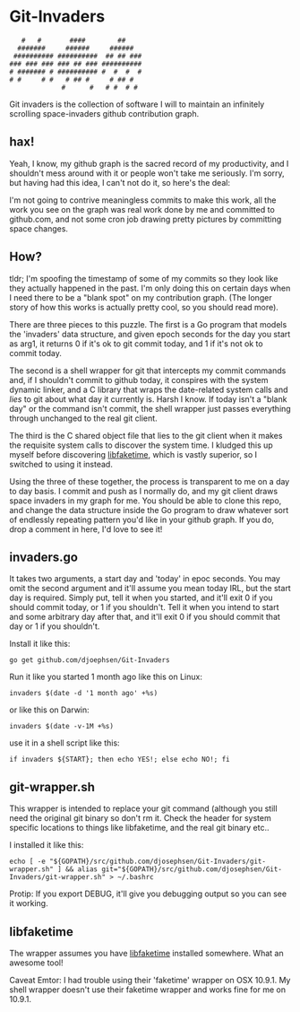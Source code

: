 Git-Invaders
============


	   #   #       ####        ##    
	  #######     ######     ######  
	 ########## ##########  ## ## ###
	### ### ### ### ## ### ##########
	# ####### # ########## #  #  #  #
	# #     # #   # ## #     # ## #  
	             #      #   # #  # # 


Git invaders is the collection of software I will to maintain an infinitely
scrolling space-invaders github contribution graph. 

## hax!

Yeah, I know, my github graph is the sacred record of my productivity, and I
shouldn't mess around with it or people won't take me seriously. I'm sorry, but
having had this idea, I can't not do it, so here's the deal: 

I'm not going to contrive meaningless commits to make this work, all the work
you see on the graph was real work done by me and committed to github.com, and
not some cron job drawing pretty pictures by committing space changes.

## How?

tldr; I'm spoofing the timestamp of some of my commits so they look like they
actually happened in the past. I'm only doing this on certain days when I need
there to be a "blank spot" on my contribution graph. (The longer story of how
this works is actually pretty cool, so you should read more).

There are three pieces to this puzzle. The first is a Go program that models
the 'invaders' data structure, and given epoch seconds for the day you start as
arg1, it returns 0 if it's ok to git commit today, and 1 if it's not ok to 
commit today. 

The second is a shell wrapper for git that intercepts my commit commands and,
if I shouldn't commit to github today, it conspires with the system dynamic
linker, and a C library that wraps the date-related system calls and *lies* to
git about what day it currently is. Harsh I know.  If today isn't a "blank day"
or the command isn't commit, the shell wrapper just passes everything through
unchanged to the real git client.

The third is the C shared object file that lies to the git client when it makes
the requisite system calls to discover the system time. I kludged this up
myself before discovering [libfaketime](https://github.com/wolfcw/libfaketime),
which is vastly superior, so I switched to using it instead. 

Using the three of these together, the process is transparent to me on a day to
day basis.  I commit and push as I normally do, and my git client draws space
invaders in my graph for me. You should be able to clone this repo, and change
the data structure inside the Go program to draw whatever sort of endlessly
repeating pattern you'd like in your github graph.  If you do, drop a comment
in here, I'd love to see it!

## invaders.go

It takes two arguments, a start day and 'today' in epoc seconds. You may omit
the second argument and it'll assume you mean today IRL, but the start day is
required.  Simply put, tell it when you started, and it'll exit 0 if you should
commit today, or 1 if you shouldn't. Tell it when you intend to start and some
arbitrary day after that, and it'll exit 0 if you should commit that day or 1 if
you shouldn't. 

Install it like this: 

	go get github.com/djoephsen/Git-Invaders 

Run it like you started 1 month ago like this on
Linux: 

	invaders $(date -d '1 month ago' +%s)

or like this on Darwin:

	invaders $(date -v-1M +%s)

use it in a shell script like this: 

	if invaders ${START}; then echo YES!; else echo NO!; fi

## git-wrapper.sh

This wrapper is intended to replace your git command (although you still need
the original git binary so don't rm it. Check the header for system specific
locations to things like libfaketime, and the real git binary etc..

I installed it like this: 

	echo [ -e "${GOPATH}/src/github.com/djosephsen/Git-Invaders/git-wrapper.sh" ] && alias git="${GOPATH}/src/github.com/djosephsen/Git-Invaders/git-wrapper.sh" > ~/.bashrc

Protip: If you export DEBUG, it'll give you debugging output so you can see it
working.

## libfaketime

The wrapper assumes you have
[libfaketime](github.com/djosephsen/Git-Invaders/git-wrapper.sh") installed
somewhere. What an awesome tool! 

Caveat Emtor: I had trouble using their 'faketime' wrapper on OSX 10.9.1. My shell
wrapper doesn't use their faketime wrapper and works fine for me on 10.9.1. 
